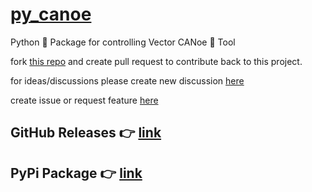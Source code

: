 # [py_canoe](https://github.com/chaitu-ycr/py_canoe)


Python 🐍 Package for controlling Vector CANoe 🛶 Tool

fork [this repo](https://github.com/chaitu-ycr/py_canoe/fork) and create pull request to contribute back to this project.

for ideas/discussions please create new discussion [here](https://github.com/chaitu-ycr/py_canoe/discussions)

create issue or request feature [here](https://github.com/chaitu-ycr/py_canoe/issues/new/choose)

## GitHub Releases 👉 [link](https://github.com/chaitu-ycr/py_canoe/releases)

## PyPi Package 👉 [link](https://pypi.org/project/py_canoe/)
